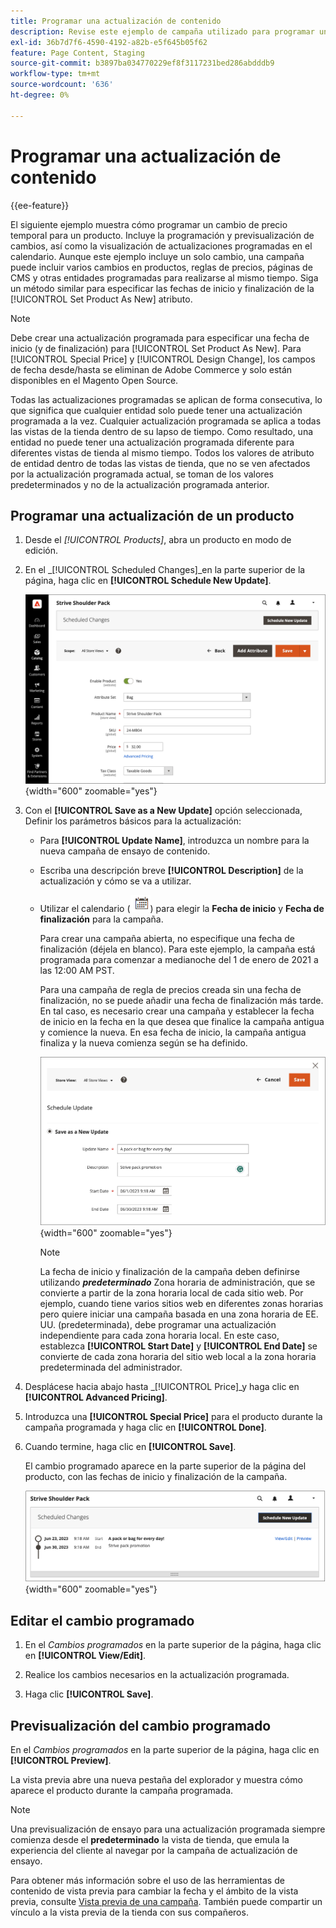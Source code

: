 ```yaml
---
title: Programar una actualización de contenido
description: Revise este ejemplo de campaña utilizado para programar un cambio temporal de precio para un producto.
exl-id: 36b7d7f6-4590-4192-a82b-e5f645b05f62
feature: Page Content, Staging
source-git-commit: b3897ba034770229ef8f3117231bed286abdddb9
workflow-type: tm+mt
source-wordcount: '636'
ht-degree: 0%

---
```


# Programar una actualización de contenido

{{ee-feature}}

El siguiente ejemplo muestra cómo programar un cambio de precio temporal para un producto. Incluye la programación y previsualización de cambios, así como la visualización de actualizaciones programadas en el calendario. Aunque este ejemplo incluye un solo cambio, una campaña puede incluir varios cambios en productos, reglas de precios, páginas de CMS y otras entidades programadas para realizarse al mismo tiempo. Siga un método similar para especificar las fechas de inicio y finalización de la [!UICONTROL Set Product As New] atributo.

>[!NOTE]
>Debe crear una actualización programada para especificar una fecha de inicio (y de finalización) para [!UICONTROL Set Product As New]. Para [!UICONTROL Special Price] y [!UICONTROL Design Change], los campos de fecha desde/hasta se eliminan de Adobe Commerce y solo están disponibles en el Magento Open Source.
>
>Todas las actualizaciones programadas se aplican de forma consecutiva, lo que significa que cualquier entidad solo puede tener una actualización programada a la vez. Cualquier actualización programada se aplica a todas las vistas de la tienda dentro de su lapso de tiempo. Como resultado, una entidad no puede tener una actualización programada diferente para diferentes vistas de tienda al mismo tiempo. Todos los valores de atributo de entidad dentro de todas las vistas de tienda, que no se ven afectados por la actualización programada actual, se toman de los valores predeterminados y no de la actualización programada anterior.

## Programar una actualización de un producto

1. Desde el _[!UICONTROL Products]_, abra un producto en modo de edición.

1. En el _[!UICONTROL Scheduled Changes]_en la parte superior de la página, haga clic en **[!UICONTROL Schedule New Update]**.

   ![Programar nueva actualización](./assets/content-staging-product-schedule-new-update.png){width="600" zoomable="yes"}

1. Con el **[!UICONTROL Save as a New Update]** opción seleccionada, Definir los parámetros básicos para la actualización:

   - Para **[!UICONTROL Update Name]**, introduzca un nombre para la nueva campaña de ensayo de contenido.

   - Escriba una descripción breve **[!UICONTROL Description]** de la actualización y cómo se va a utilizar.

   - Utilizar el calendario (![Icono de calendario](../assets/icon-calendar.png)) para elegir la **Fecha de inicio** y **Fecha de finalización** para la campaña.

     Para crear una campaña abierta, no especifique una fecha de finalización (déjela en blanco). Para este ejemplo, la campaña está programada para comenzar a medianoche del 1 de enero de 2021 a las 12:00 AM PST.


     Para una campaña de regla de precios creada sin una fecha de finalización, no se puede añadir una fecha de finalización más tarde. En tal caso, es necesario crear una campaña y establecer la fecha de inicio en la fecha en la que desea que finalice la campaña antigua y comience la nueva. En esa fecha de inicio, la campaña antigua finaliza y la nueva comienza según se ha definido.

     ![Programando una actualización de producto](./assets/content-staging-campaign-schedule-update.png){width="600" zoomable="yes"}

     >[!NOTE]
     >
     >La fecha de inicio y finalización de la campaña deben definirse utilizando **_predeterminado_** Zona horaria de administración, que se convierte a partir de la zona horaria local de cada sitio web. Por ejemplo, cuando tiene varios sitios web en diferentes zonas horarias pero quiere iniciar una campaña basada en una zona horaria de EE. UU. (predeterminada), debe programar una actualización independiente para cada zona horaria local. En este caso, establezca **[!UICONTROL Start Date]** y **[!UICONTROL End Date]** se convierte de cada zona horaria del sitio web local a la zona horaria predeterminada del administrador.

1. Desplácese hacia abajo hasta _[!UICONTROL Price]_y haga clic en **[!UICONTROL Advanced Pricing]**.

1. Introduzca una **[!UICONTROL Special Price]** para el producto durante la campaña programada y haga clic en **[!UICONTROL Done]**.

1. Cuando termine, haga clic en **[!UICONTROL Save]**.

   El cambio programado aparece en la parte superior de la página del producto, con las fechas de inicio y finalización de la campaña.

   ![Cambio programado](./assets/content-staging-product-scheduled-update-preview-rope.png){width="600" zoomable="yes"}

## Editar el cambio programado

1. En el _Cambios programados_ en la parte superior de la página, haga clic en **[!UICONTROL View/Edit]**.

1. Realice los cambios necesarios en la actualización programada.

1. Haga clic **[!UICONTROL Save]**.

## Previsualización del cambio programado

En el _Cambios programados_ en la parte superior de la página, haga clic en **[!UICONTROL Preview]**.

La vista previa abre una nueva pestaña del explorador y muestra cómo aparece el producto durante la campaña programada.

>[!NOTE]
>
>Una previsualización de ensayo para una actualización programada siempre comienza desde el **predeterminado** la vista de tienda, que emula la experiencia del cliente al navegar por la campaña de actualización de ensayo.

Para obtener más información sobre el uso de las herramientas de contenido de vista previa para cambiar la fecha y el ámbito de la vista previa, consulte [Vista previa de una campaña](content-staging-preview.md). También puede compartir un vínculo a la vista previa de la tienda con sus compañeros.
